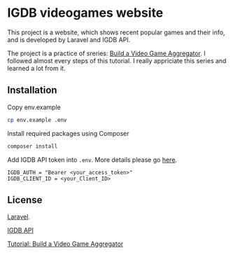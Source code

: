 # IGDB videogames website

This project is a website, which shows recent popular games and their info, and is developed by Laravel and IGDB API.

The project is a practice of sreries: [Build a Video Game Aggregator](https://laracasts.com/series/build-a-video-game-aggregator). I followed almost every steps of this tutorial. I really appriciate this series and learned a lot from it.

## Installation

Copy env.example
```bash
cp env.example .env
```

Install required packages using Composer
```bash
composer install
```

Add IGDB API token into `.env`.
More details please go [here](https://api-docs.igdb.com/#authentication).
```
IGDB_AUTH = "Bearer <your_access_token>"
IGDB_CLIENT_ID = <your_Client_ID>
```


## License

[Laravel](https://laravel.com/).

[IGDB API](https://api-docs.igdb.com/#about)

[Tutorial: Build a Video Game Aggregator](https://laracasts.com/series/build-a-video-game-aggregator)